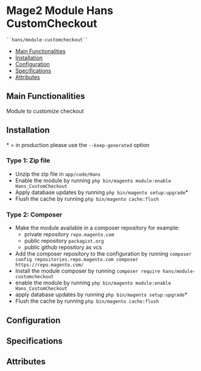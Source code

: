 # Mage2 Module Hans CustomCheckout

    ``hans/module-customcheckout``

 - [Main Functionalities](#markdown-header-main-functionalities)
 - [Installation](#markdown-header-installation)
 - [Configuration](#markdown-header-configuration)
 - [Specifications](#markdown-header-specifications)
 - [Attributes](#markdown-header-attributes)


## Main Functionalities
Module to customize checkout

## Installation
\* = in production please use the `--keep-generated` option

### Type 1: Zip file

 - Unzip the zip file in `app/code/Hans`
 - Enable the module by running `php bin/magento module:enable Hans_CustomCheckout`
 - Apply database updates by running `php bin/magento setup:upgrade`\*
 - Flush the cache by running `php bin/magento cache:flush`

### Type 2: Composer

 - Make the module available in a composer repository for example:
    - private repository `repo.magento.com`
    - public repository `packagist.org`
    - public github repository as vcs
 - Add the composer repository to the configuration by running `composer config repositories.repo.magento.com composer https://repo.magento.com/`
 - Install the module composer by running `composer require hans/module-customcheckout`
 - enable the module by running `php bin/magento module:enable Hans_CustomCheckout`
 - apply database updates by running `php bin/magento setup:upgrade`\*
 - Flush the cache by running `php bin/magento cache:flush`


## Configuration




## Specifications




## Attributes



